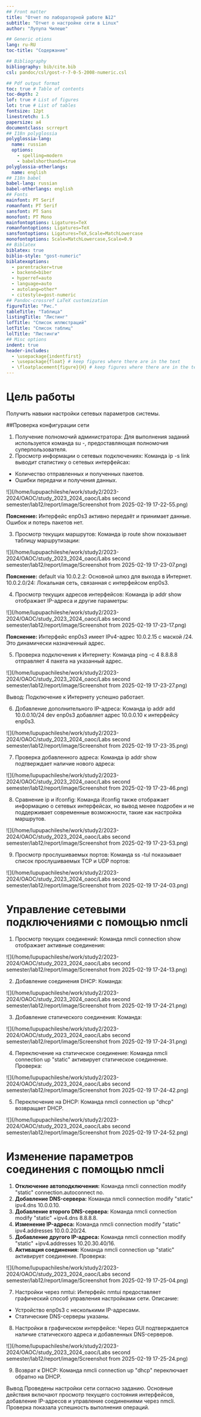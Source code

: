 ```yaml
---
## Front matter
title: "Отчет по лабораторной работе №12"
subtitle: "Отчет о настройке сети в Linux"
author: "Лупупа Чилеше"

## Generic otions
lang: ru-RU
toc-title: "Содержание"

## Bibliography
bibliography: bib/cite.bib
csl: pandoc/csl/gost-r-7-0-5-2008-numeric.csl

## Pdf output format
toc: true # Table of contents
toc-depth: 2
lof: true # List of figures
lot: true # List of tables
fontsize: 12pt
linestretch: 1.5
papersize: a4
documentclass: scrreprt
## I18n polyglossia
polyglossia-lang:
  name: russian
  options:
	- spelling=modern
	- babelshorthands=true
polyglossia-otherlangs:
  name: english
## I18n babel
babel-lang: russian
babel-otherlangs: english
## Fonts
mainfont: PT Serif
romanfont: PT Serif
sansfont: PT Sans
monofont: PT Mono
mainfontoptions: Ligatures=TeX
romanfontoptions: Ligatures=TeX
sansfontoptions: Ligatures=TeX,Scale=MatchLowercase
monofontoptions: Scale=MatchLowercase,Scale=0.9
## Biblatex
biblatex: true
biblio-style: "gost-numeric"
biblatexoptions:
  - parentracker=true
  - backend=biber
  - hyperref=auto
  - language=auto
  - autolang=other*
  - citestyle=gost-numeric
## Pandoc-crossref LaTeX customization
figureTitle: "Рис."
tableTitle: "Таблица"
listingTitle: "Листинг"
lofTitle: "Список иллюстраций"
lotTitle: "Список таблиц"
lolTitle: "Листинги"
## Misc options
indent: true
header-includes:
  - \usepackage{indentfirst}
  - \usepackage{float} # keep figures where there are in the text
  - \floatplacement{figure}{H} # keep figures where there are in the text
---
```


# Цель работы

Получить навыки настройки сетевых параметров системы.

##Проверка конфигурации сети
1. Получение полномочий администратора: Для выполнения заданий
используется команда su -, предоставляющая полномочия суперпользователя.
2. Просмотр информации о сетевых подключениях: Команда ip -s link
выводит статистику о сетевых интерфейсах:
- Количество отправленных и полученных пакетов.
- Ошибки передачи и получения данных.

![](/home/lupupachileshe/work/study2/2023-2024/OAOC/study_2023_2024_oaoc/Labs second semester/lab12/report/image/Screenshot from 2025-02-19 17-22-55.png)

__Пояснение:__ Интерфейс enp0s3 активно передаёт и принимает данные. Ошибок
и потерь пакетов нет.

3. Просмотр текущих маршрутов: Команда ip route show показывает таблицу
маршрутизации:

![](/home/lupupachileshe/work/study2/2023-2024/OAOC/study_2023_2024_oaoc/Labs second semester/lab12/report/image/Screenshot from 2025-02-19 17-23-07.png)

__Пояснение:__
default via 10.0.2.2: Основной шлюз для выхода в Интернет.
10.0.2.0/24: Локальная сеть, связанная с интерфейсом enp0s3.

4. Просмотр текущих адресов интерфейсов: Команда ip addr show
отображает IP-адреса и другие параметры:

![](/home/lupupachileshe/work/study2/2023-2024/OAOC/study_2023_2024_oaoc/Labs second semester/lab12/report/image/Screenshot from 2025-02-19 17-23-17.png)

__Пояснение:__ Интерфейс enp0s3 имеет IPv4-адрес 10.0.2.15 с маской /24. Это
динамически назначенный адрес.

5. Проверка подключения к Интернету: Команда ping -c 4 8.8.8.8 отправляет 4
пакета на указанный адрес.

![](/home/lupupachileshe/work/study2/2023-2024/OAOC/study_2023_2024_oaoc/Labs second semester/lab12/report/image/Screenshot from 2025-02-19 17-23-27.png)

Вывод: Подключение к Интернету успешно работает.

6. Добавление дополнительного IP-адреса: Команда ip addr add 10.0.0.10/24
dev enp0s3 добавляет адрес 10.0.0.10 к интерфейсу enp0s3.

![](/home/lupupachileshe/work/study2/2023-2024/OAOC/study_2023_2024_oaoc/Labs second semester/lab12/report/image/Screenshot from 2025-02-19 17-23-35.png)

7. Проверка добавленного адреса: Команда ip addr show подтверждает наличие
нового адреса:

![](/home/lupupachileshe/work/study2/2023-2024/OAOC/study_2023_2024_oaoc/Labs second semester/lab12/report/image/Screenshot from 2025-02-19 17-23-46.png)

8. Сравнение ip и ifconfig: Команда ifconfig также отображает информацию о
сетевых интерфейсах, но вывод менее подробен и не поддерживает
современные возможности, такие как настройка маршрутов.

![](/home/lupupachileshe/work/study2/2023-2024/OAOC/study_2023_2024_oaoc/Labs second semester/lab12/report/image/Screenshot from 2025-02-19 17-23-53.png)

9. Просмотр прослушиваемых портов: Команда ss -tul показывает список
прослушиваемых TCP и UDP портов:

![](/home/lupupachileshe/work/study2/2023-2024/OAOC/study_2023_2024_oaoc/Labs second semester/lab12/report/image/Screenshot from 2025-02-19 17-24-03.png)

# Управление сетевыми подключениями с помощью nmcli

1. Просмотр текущих соединений: Команда nmcli connection show отображает
активные соединения:

![](/home/lupupachileshe/work/study2/2023-2024/OAOC/study_2023_2024_oaoc/Labs second semester/lab12/report/image/Screenshot from 2025-02-19 17-24-13.png)

2. Добавление соединения DHCP: Команда:

![](/home/lupupachileshe/work/study2/2023-2024/OAOC/study_2023_2024_oaoc/Labs second semester/lab12/report/image/Screenshot from 2025-02-19 17-24-21.png)

3. Добавление статического соединения: Команда:

![](/home/lupupachileshe/work/study2/2023-2024/OAOC/study_2023_2024_oaoc/Labs second semester/lab12/report/image/Screenshot from 2025-02-19 17-24-31.png)

4. Переключение на статическое соединение: Команда nmcli connection up
"static" активирует статическое соединение. Проверка:

![](/home/lupupachileshe/work/study2/2023-2024/OAOC/study_2023_2024_oaoc/Labs second semester/lab12/report/image/Screenshot from 2025-02-19 17-24-42.png)

5. Переключение на DHCP: Команда nmcli connection up "dhcp" возвращает
DHCP.

![](/home/lupupachileshe/work/study2/2023-2024/OAOC/study_2023_2024_oaoc/Labs second semester/lab12/report/image/Screenshot from 2025-02-19 17-24-52.png)

# Изменение параметров соединения с помощью nmcli

1. __Отключение автоподключения:__ Команда nmcli connection modify "static"
connection.autoconnect no.
2. __Добавление DNS-сервера:__ Команда nmcli connection modify "static" ipv4.dns
10.0.0.10.
3. __Добавление второго DNS-сервера:__ Команда nmcli connection modify "static"
+ipv4.dns 8.8.8.8.
4. __Изменение IP-адреса:__ Команда nmcli connection modify "static" ipv4.addresses
10.0.0.20/24.
5. __Добавление другого IP-адреса:__ Команда nmcli connection modify "static"
+ipv4.addresses 10.20.30.40/16.
6. __Активация соединения:__ Команда nmcli connection up "static" активирует
соединение. Проверка:

![](/home/lupupachileshe/work/study2/2023-2024/OAOC/study_2023_2024_oaoc/Labs second semester/lab12/report/image/Screenshot from 2025-02-19 17-25-04.png)

7. Настройки через nmtui: Интерфейс nmtui предоставляет графический
способ управления настройками сети. Описание:
- Устройство enp0s3 с несколькими IP-адресами.
- Статические DNS-серверы указаны.

8. Настройки в графическом интерфейсе: Через GUI подтверждается
наличие статического адреса и добавленных DNS-серверов.

![](/home/lupupachileshe/work/study2/2023-2024/OAOC/study_2023_2024_oaoc/Labs second semester/lab12/report/image/Screenshot from 2025-02-19 17-25-24.png)

9. Возврат к DHCP: Команда nmcli connection up "dhcp" переключает обратно
на DHCP.

Вывод
Проведены настройки сети согласно заданию. Основные действия включают
просмотр текущего состояния интерфейсов, добавление IP-адресов и
управление соединениями через nmcli. Проверка показала успешность
выполнения операций.

























